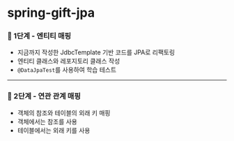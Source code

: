 # spring-gift-jpa

### 🚀 1단계 - 엔티티 매핑
- 지금까지 작성한 JdbcTemplate 기반 코드를 JPA로 리팩토링
- 엔티티 클래스와 레포지토리 클래스 작성
- `@DataJpaTest`를 사용하여 학습 테스트

<hr>

### 🚀 2단계 - 연관 관계 매핑
- 객체의 참조와 테이블의 외래 키 매핑
- 객체에서는 참조를 사용
- 테이블에서는 외래 키를 사용